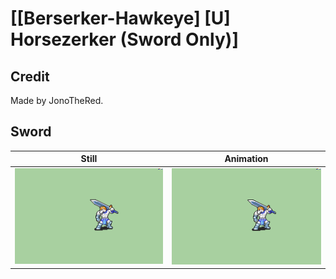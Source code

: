 # [\[Berserker-Hawkeye\] \[U\] Horsezerker \(Sword Only\)]

## Credit

Made by JonoTheRed.

## Sword

| Still | Animation |
| :---: | :-------: |
| ![Sword still](./Sword_000.png) | ![Sword animation](./Sword.gif) |
